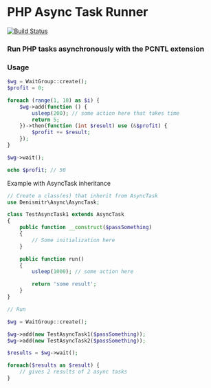 # PHP Async Task Runner

[![Build Status](https://travis-ci.org/denismitr/wait.svg?branch=master)](https://travis-ci.org/denismitr/wait)

### Run PHP tasks asynchronously with the PCNTL extension

### Usage

```php
$wg = WaitGroup::create();
$profit = 0;

foreach (range(1, 10) as $i) {
    $wg->add(function () {
        usleep(200); // some action here that takes time
        return 5;
    })->then(function (int $result) use (&$profit) {
        $profit += $result;
    });
}

$wg->wait();

echo $profit; // 50
```
Example with AsyncTask inheritance
```php
// Create a class(es) that inherit from AsyncTask
use Denismitr\Async\AsyncTask;

class TestAsyncTask1 extends AsyncTask
{
    public function __construct($passSomething)
    {
        // Some initialization here
    }

    public function run()
    {
        usleep(1000); // some action here

        return 'some result';
    }
}

// Run

$wg = WaitGroup::create();

$wg->add(new TestAsyncTask1($passSomething));
$wg->add(new TestAsyncTask2($passSomething));

$results = $wg->wait();

foreach($results as $result) {
    // gives 2 results of 2 async tasks
}
```